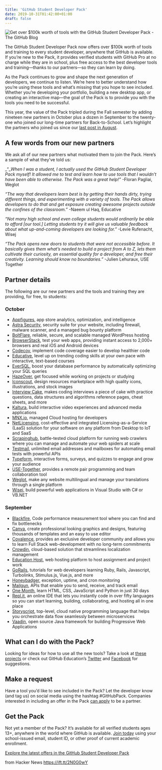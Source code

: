 ```yaml
---
title: 'GitHub Student Developer Pack'
date: 2019-10-31T01:42:00+01:00
draft: false
---
```


![](https://github.blog/wp-content/uploads/2019/08/githubpack.png?fit=1200%2C630 "Get over $100k worth of tools with the GitHub Student Developer Pack - The GitHub Blog")  

The GitHub Student Developer Pack now offers over $100k worth of tools and training to every student developer, anywhere that GitHub is available. If you’re new to the Pack, it provides verified students with GitHub Pro at no charge while they are in school, plus free access to the best developer tools and training—thanks to our partners—so they can learn by doing. 

As the Pack continues to grow and shape the next generation of developers, we continue to listen. We’re here to better understand how you’re using these tools and what’s missing that you hope to see included. Whether you’re developing your portfolio, building a new desktop app, or creating an interactive map—the goal of the Pack is to provide you with the tools you need to be successful.

This year, the value of the Pack tripled during the Fall semester by adding nineteen new partners in October plus a dozen in September to the twenty-one who joined our long-time partners for Back-to-School. Let’s highlight the partners who joined us since our [last post in August](https://github.blog/2019-08-20-the-github-student-developer-pack-is-back/).

A few words from our new partners[](https://github.blog/2019-10-30-get-over-100k-worth-of-tools-with-the-github-student-developer-pack/#a-few-words-from-our-new-partners)
--------------------------------------------------------------------------------------------------------------------------------------------------------------------------

We ask all of our new partners what motivated them to join the Pack. Here’s a sample of what they’ve told us:

_“__When I was a student, I actually used the GitHub Student Developer Pack myself! It allowed me to test and learn how to use tools that I wouldn’t have been able to otherwise. The Pack was a great help!”_ -Floran Pagliai, Weglot

_“The way that developers learn best is by getting their hands dirty, trying different things, and experimenting with a variety of tools. The Pack allows developers to do that and get exposure creating awesome projects outside the confines of the classroom.”_ -Naeem ul Haq, Educative

_“Not many high school and even college students would ordinarily be able to afford \[our tool.\] Letting students try it will give us valuable feedback about what up-and-coming developers are looking for.”_ -Levie Rufenacht, Wisej

_“The Pack opens new doors to students that were not accessible before. It basically gives them what’s needed to build a project from A to Z, lets them cultivate their curiosity, an essential quality for a developer, and free their creativity. Learning should know no boundaries.”_ -Julien Lehuraux, USE Together

Partner details[](https://github.blog/2019-10-30-get-over-100k-worth-of-tools-with-the-github-student-developer-pack/#partner-details)
--------------------------------------------------------------------------------------------------------------------------------------

The following are our new partners and the tools and training they are providing, for free, to students:

### October[](https://github.blog/2019-10-30-get-over-100k-worth-of-tools-with-the-github-student-developer-pack/#october)

*   [Appfigures](https://appfigures.com/landing/github-student), app store analytics, optimization, and intelligence
*   [Astra Security](https://www.getastra.com/s/github-student-developer-pack/), security suite for your website, including firewall, malware scanner, and a managed bug bounty platform
*   [BoltFlare](https://boltflare.com/education-github-pack/), reliable, secure, and scalable managed WordPress hosting
*   [BrowserStack](https://www.browserstack.com/github-students), test your web apps, providing instant access to 2,000+ browsers and real iOS and Android devices
*   [Codecov](https://codecov.io/github-students), implement code coverage easier to develop healthier code
*   [Educative](https://www.educative.io/github-students), level up on trending coding skills at your own pace with interactive, text-based courses
*   [EverSQL](https://www.eversql.com/github-students/), boost your database performance by automatically optimizing your SQL queries
*   [HazeOver](https://hazeover.com/github-students.html), get focused while working on projects or studying
*   [Iconscout](https://iconscout.com/github-students), design resources marketplace with high quality icons, illustrations, and stock images
*   [Interview Cake](https://www.interviewcake.com/github-students), makes coding interviews a piece of cake with practice questions, data structures and algorithms reference pages, cheat sheets, and more
*   [Kaltura](https://developer.kaltura.com/github-student-developer-pack), build interactive video experiences and advanced media applications
*   [MNX.io](https://mnx.io/github-student-pack/), managed Cloud hosting for developers
*   [NetLicensing](https://netlicensing.io/github-students/), cost-effective and integrated Licensing-as-a-Service (LaaS) solution for your software on any platform from Desktop to IoT and SaaS
*   [Scrapinghub](https://scrapinghub.com/scrapy-cloud-github-student-developer-pack), battle-tested cloud platform for running web crawlers where you can manage and automate your web spiders at scale
*   [Testmail](https://testmail.app/github-students), unlimited email addresses and mailboxes for automating email tests with powerful APIs
*   [Typeform](https://product.typeform.com/github/), interactive forms, surveys, and quizzes to engage and grow your audience
*   [USE-Together](https://www.use-together.com/github-students/), provides a remote pair programming and team collaboration tool
*   [Weglot](https://weglot.com/github-students/), make any website multilingual and manage your translations through a single platform
*   [Wisej](https://wisej.com/github-studentpack/), build powerful web applications in Visual Studio with C# or VB.NET

### September[](https://github.blog/2019-10-30-get-over-100k-worth-of-tools-with-the-github-student-developer-pack/#september)

*   [Blackfire](https://blackfire.io/students), Code performance measurement tool where you can find and fix bottlenecks
*   [Canva](https://www.canva.com/education/github/), create professional looking graphics and designs, featuring thousands of templates and an easy to use editor
*   [Covalence](https://covalence.io/lp/github-students/), provides an exclusive developer community and allows you to learn Full Stack web-development with no long-term commitments
*   [Crowdin](https://crowdin.com/page/github-students), cloud-based solution that streamlines localization management
*   [Education Host](http://github-students.educationhost.co.uk/), web hosting platform to host assignment and project work
*   [GoRails](https://gorails.com/github-students), tutorials for web developers learning Ruby, Rails, Javascript, Turbolinks, Stimulus.js, Vue.js, and more
*   [Honeybadger](https://www.honeybadger.io/github-students/), exception, uptime, and cron monitoring
*   [Mailgun](https://www.mailgun.com/github-students), APIs that enable you to send, receive, and track email
*   [One Month](https://onemonth.com/github/students), learn HTML, CSS, JavaScript and Python in just 30 days
*   [Repl.it](https://repl.it/site/github-students), an online IDE that lets you instantly code in over fifty languages so you can start learning, building, collaborating, and hosting all in one place
*   [Storyscript](https://storyscript.io/github-student-pack), top-level, cloud native programming language that helps you orchestrate data flow seamlessly between microservices
*   [Vaadin](https://vaadin.com/student-program), open source Java framework for building Progressive Web Applications

What can I do with the Pack?[](https://github.blog/2019-10-30-get-over-100k-worth-of-tools-with-the-github-student-developer-pack/#what-can-i-do-with-the-pack)
---------------------------------------------------------------------------------------------------------------------------------------------------------------

Looking for ideas for how to use all the new tools? Take a look at [these projects](https://education.github.com/pack/gallery) or check out GitHub Education’s [Twitter](https://twitter.com/GitHubEducation) and [Facebook](https://facebook.com/GitHubEducation) for suggestions.

Make a request[](https://github.blog/2019-10-30-get-over-100k-worth-of-tools-with-the-github-student-developer-pack/#make-a-request)
------------------------------------------------------------------------------------------------------------------------------------

Have a tool you’d like to see included in the Pack? Let the developer know (and tag us) on social media using the hashtag #GitHubPack. Companies interested in including an offer in the Pack [can apply](https://education.github.com/partners) to be a partner.

Get the Pack[](https://github.blog/2019-10-30-get-over-100k-worth-of-tools-with-the-github-student-developer-pack/#get-the-pack)
--------------------------------------------------------------------------------------------------------------------------------

Not yet a member of the Pack? It’s available for all verified students ages 13+, anywhere in the world where GitHub is available. [Join today](https://education.github.com/pack) using your school-issued email, student ID, or other proof of current academic enrollment.

[Explore the latest offers in the GitHub Student Developer Pack](https://education.github.com/pack)

  
  
from Hacker News https://ift.tt/2N0G0wY